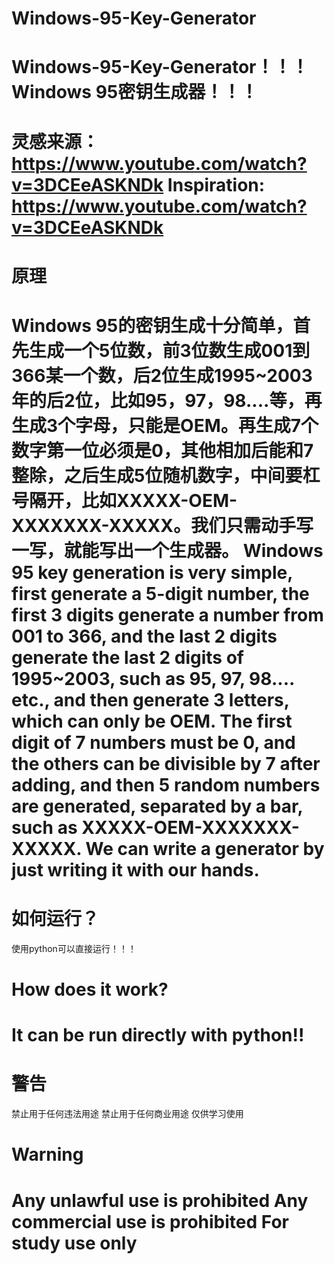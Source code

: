 # Windows-95-Key-Generator
Windows-95-Key-Generator！！！ Windows 95密钥生成器！！！
=====================================================
灵感来源：https://www.youtube.com/watch?v=3DCEeASKNDk
Inspiration: https://www.youtube.com/watch?v=3DCEeASKNDk
=====================================================
# 原理
Windows 95的密钥生成十分简单，首先生成一个5位数，前3位数生成001到366某一个数，后2位生成1995~2003年的后2位，比如95，97，98....等，再生成3个字母，只能是OEM。再生成7个数字第一位必须是0，其他相加后能和7整除，之后生成5位随机数字，中间要杠号隔开，比如XXXXX-OEM-XXXXXXX-XXXXX。我们只需动手写一写，就能写出一个生成器。
Windows 95 key generation is very simple, first generate a 5-digit number, the first 3 digits generate a number from 001 to 366, and the last 2 digits generate the last 2 digits of 1995~2003, such as 95, 97, 98.... etc., and then generate 3 letters, which can only be OEM. The first digit of 7 numbers must be 0, and the others can be divisible by 7 after adding, and then 5 random numbers are generated, separated by a bar, such as XXXXX-OEM-XXXXXXX-XXXXX. We can write a generator by just writing it with our hands.
======================================================
# 如何运行？
使用python可以直接运行！！！
# How does it work?
It can be run directly with python!!
======================================================
# 警告
禁止用于任何违法用途
禁止用于任何商业用途
仅供学习使用
# Warning
Any unlawful use is prohibited
Any commercial use is prohibited
For study use only
======================================================
